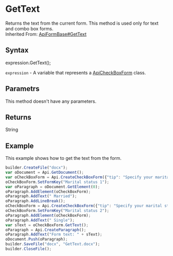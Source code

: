 # GetText

Returns the text from the current form. This method is used only for text and combo box forms.<br>Inherited From: [ApiFormBase#GetText](../../ApiFormBase/Methods/GetText.md)

## Syntax

expression.GetText();

`expression` - A variable that represents a [ApiCheckBoxForm](../ApiCheckBoxForm.md) class.

## Parametrs

This method doesn't have any parameters.

## Returns

String

## Example

This example shows how to get the text from the form.

```javascript
builder.CreateFile("docx");
var oDocument = Api.GetDocument();
var oCheckBoxForm = Api.CreateCheckBoxForm({"tip": "Specify your marital status", "required": true, "placeholder": "Marital status", "radio": false});
oCheckBoxForm.SetFormKey("Marital status 1");
var oParagraph = oDocument.GetElement(0);
oParagraph.AddElement(oCheckBoxForm);
oParagraph.AddText(" Married");
oParagraph.AddLineBreak();
oCheckBoxForm = Api.CreateCheckBoxForm({"tip": "Specify your marital status", "required": true, "placeholder": "Marital status", "radio": false});
oCheckBoxForm.SetFormKey("Marital status 2");
oParagraph.AddElement(oCheckBoxForm);
oParagraph.AddText(" Single");
var sText = oCheckBoxForm.GetText();
oParagraph = Api.CreateParagraph();
oParagraph.AddText("Form text: " + sText);
oDocument.Push(oParagraph);
builder.SaveFile("docx", "GetText.docx");
builder.CloseFile();
```